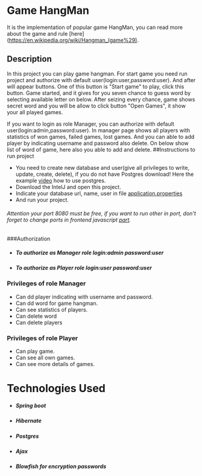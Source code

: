 
# Game HangMan
It is the implementation of popular game HangMan, you can read more about the game and rule [here]  (https://en.wikipedia.org/wiki/Hangman_(game%29).
## Description
In this project you can play game hangman. For start game you need run project and authorize with default user(login:user,password:user). And after 
will appear buttons. One of this button is "Start game" to play, click this button. Game started, and it gives for you seven chance to guess word by selecting available letter on below.
After seizing every chance, game shows secret word and you will be allow to click button "Open Games", it show your all played games.

If you want to login as role Manager, you can authorize with default user(login:admin,password:user). In manager page shows all players with statistics of won games, failed games, lost games.
And you can able to add player by indicating username and password also delete.
On below show list of word of game, here also you able to add and delete.
##Instructions to run project
* You need to create new database and user(give all privileges to write, update, create, delete), if you do not have Postgres download! Here the example [video](https://www.youtube.com/watch?v=e1MwsT5FJRQ) how to use postgres.
* Download the IntelJ and open this project.
* Indicate your database url, name, user in file [application.properties](src/main/resources/application.properties)
* And run your project.
###### Attention your port 8080 must be free, if you want to run other in port, don't forget to change ports in frontend javascript [part](src/main/resources/static/front.js).
###Authorization
* ##### To authorize as Manager role login:admin password:user
* ##### To authorize as Player role login:user password:user
### Privileges of role Manager
* Can dd player indicating with username and password.
* Can dd word for game hangman.
* Can see statistics of players.
* Can delete word
* Can delete players
### Privileges of role Player
* Can play game.
* Can see all own games.
* Can see more details of games.
# Technologies Used
* ##### Spring boot
* ##### Hibernate
* ##### Postgres
* ##### Ajax 
* ##### Blowfish for encryption passwords




 

